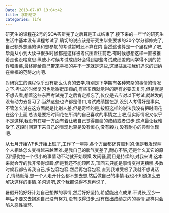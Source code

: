 ```yaml
---
Date: 2013-07-07 13:04:42
title: 学期结束
categories: life
---
```


研究生的课程在2号的SOA答辩完了之后算是正式结束了.接下来的一年半的研究生生活中基本没有课程考试了,确切的说应该是研究生毕业要求的30个学分都修完了,自己额外想选的课和想参加的考试暂时还不算在内.当然这也算是一个里程碑了吧,毕竟从小到大读书很多时候都是这样被考试压着往前走.有时候想想这样一直被推着走也没啥意思.纵使小时候考试成绩好会得到那些考试成绩差的同学得不到的赞许和羡慕,最终能给自己带来幸福的并不一定就是这些,这里姑且把我们追求的归纳在幸福的范畴之内吧.

对研究生的课程似乎没有那么认真的去学,特别是下学期有各种繁杂的事情的情况之下.考试的时候复习也觉得挺压抑的,有些东西就觉得的确有必要去复习,但是就是不想去看,想着这些东西考试完了之后肯定都忘了,仅仅是去应对以下考试,就越发的没有动力去复习了.当然这些也许都是借口,考试成绩摆在那,没别人考得好是事实,不管怎么说在这方面就是比别人差.但是奇怪的是,按照这样的说法我没有把时间花在这个上面,总该是要把时间花在所谓的自己喜欢的事情之上吧,但实际情况又似乎不是这样,我没有在哪一方面有着让我自己觉得自豪的成绩或者进步.这点最让我难受了.这段时间算下来自己的表现也算是没有恒心,没有毅力,没有耐心的典型体现吧.

从七月开始WF也开始上班了,工作了一星期,各个方面都还算顺利的.但是我发现两个人相处怎么变得越来越困难.是我自己的脾气变差了,耐心不够,还是什么其它的原因?感觉她一个很小的事情动不动就开始烦躁,发闹骚,而且是持续的,对我来讲,这本来就会弄的我非常得烦躁,但是我还不能顶回去,顶回去只能是事情变得更糟糕.多数时候我都告诉我自己,多包容包容,然后再包容包容,直到我难受极了我就不想说话了,情绪低落,想一个人走开什么都不想去想,然后做自己的事情.我也不知道怎么去解决这样的事情.多沟通吧,这个我都说得不想再说了.

暑假开始好好计划自己想做的事情,然后好好坚持,希望能出点成果.不说长,至少一年后不要又去抱怨自己没有努力,没有取得进步,没有做出成绩之内的事情.那样只会陷入恶性循环.
